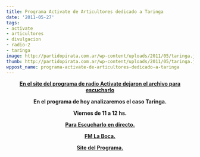 ```yaml
---
title: Programa Activate de Articultores dedicado a Taringa
date: '2011-05-27'
tags:
- activate
- articultores
- divulgacion
- radio-2
- taringa
image: http://partidopirata.com.ar/wp-content/uploads/2011/05/taringa.jpg
thumb: http://partidopirata.com.ar/wp-content/uploads/2011/05/taringa.jpg
wppost_name: programa-activate-de-articultores-dedicado-a-taringa
---
```


<p style="text-align: center;"><strong><a href="http://articultores.net/activate/archives/85" target="_blank">En el site del programa de radio Activate dejaron el archivo para escucharlo</a></strong></p>
<p style="text-align: center;"><strong>En el programa de hoy analizaremos el caso Taringa.</strong></p>
<p style="text-align: center;"><strong>Viernes de 11 a 12 hs.</strong></p>
<p style="text-align: center;"><strong><a href="http://www.fmlaboca.com.ar/fm-la-boca-rock-nacional/envivo.php" target="_blank">Para Escucharlo en directo.</a></strong></p>
<p style="text-align: center;"><strong><a href="http://www.fmlaboca.com.ar/" target="_blank">FM La Boca.</a></strong></p>
<p style="text-align: center;"><strong><a href="http://articultores.net/activate/" target="_blank">Site del Programa.</a></strong></p>
